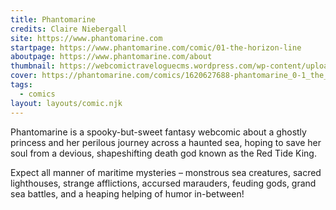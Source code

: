 ```yaml
---
title: Phantomarine
credits: Claire Niebergall
site: https://www.phantomarine.com
startpage: https://www.phantomarine.com/comic/01-the-horizon-line
aboutpage: https://www.phantomarine.com/about
thumbnail: https://webcomictraveloguecms.wordpress.com/wp-content/uploads/2024/02/hubbox_phantomarine.png
cover: https://phantomarine.com/comics/1620627688-phantomarine_0-1_the_horizon_line.jpg
tags:
  - comics
layout: layouts/comic.njk
---
```


Phantomarine is a spooky-but-sweet fantasy webcomic about a ghostly princess and her perilous journey across a haunted sea, hoping to save her soul from a devious, shapeshifting death god known as the Red Tide King.

Expect all manner of maritime mysteries – monstrous sea creatures, sacred lighthouses, strange afflictions, accursed marauders, feuding gods, grand sea battles, and a heaping helping of humor in-between!